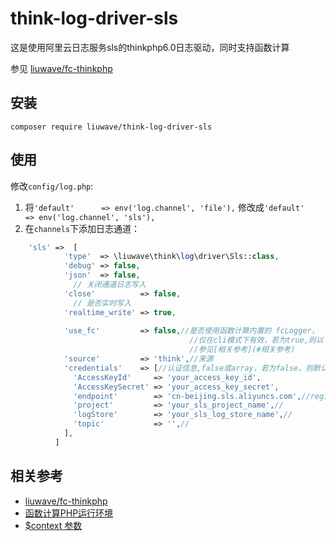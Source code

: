 # think-log-driver-sls
这是使用阿里云日志服务sls的thinkphp6.0日志驱动，同时支持函数计算

参见 [liuwave/fc-thinkphp](https://github.com/liuwave/fc-thinkphp)


## 安装

    composer require liuwave/think-log-driver-sls
    
    
## 使用

 修改`config/log.php`:

1. 将`'default'      => env('log.channel', 'file'),` 修改成`'default'      => env('log.channel', 'sls'),`
2. 在`channels`下添加日志通道：

```php
    'sls' =>  [
            'type'  => \liuwave\think\log\driver\Sls::class,
            'debug' => false,
            'json'  => false,
              // 关闭通道日志写入
            'close'          => false,
              // 是否实时写入
            'realtime_write' => true,
            
            'use_fc'         => false,//是否使用函数计算内置的 fcLogger，
                                        //仅在cli模式下有效，若为true,则以下配置可不填
                                        //参见[相关参考](#相关参考)
            'source'         => 'think',//来源
            'credentials'    => [//认证信息,false或array，若为false，则默认使用函数计算提供的context信息中的认证信息
              'AccessKeyId'     => 'your_access_key_id',
              'AccessKeySecret' => 'your_access_key_secret',
              'endpoint'        => 'cn-beijing.sls.aliyuncs.com',//region.sls.aliyuncs.com
              'project'         => 'your_sls_project_name',// 
              'logStore'        => 'your_sls_log_store_name',// 
              'topic'           => '',// 
            ],
          ]

``` 

## 相关参考

- [liuwave/fc-thinkphp](https://github.com/liuwave/fc-thinkphp)
- [函数计算PHP运行环境](https://help.aliyun.com/document_detail/89032.html?source=5176.11533457&userCode=re2rax3m&type=copy)
- [$context 参数](https://help.aliyun.com/document_detail/89029.html?source=5176.11533457&userCode=re2rax3m&type=copy)
